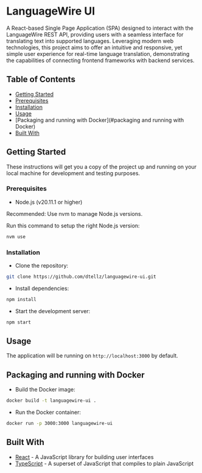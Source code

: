 # LanguageWire UI

A React-based Single Page Application (SPA) designed to interact with the LanguageWire REST API, providing users with a seamless interface for translating text into supported languages. Leveraging modern web technologies, this project aims to offer an intuitive and responsive, yet simple user experience for real-time language translation, demonstrating the capabilities of connecting frontend frameworks with backend services.

## Table of Contents

- [Getting Started](#getting-started)
- [Prerequisites](#prerequisites)
- [Installation](#installation)
- [Usage](#usage)
- [Packaging and running with Docker](#packaging and running with Docker)
- [Built With](#built-with)

## Getting Started

These instructions will get you a copy of the project up and running on your local machine for development and testing purposes.

### Prerequisites

- Node.js (v20.11.1 or higher)

Recommended: Use nvm to manage Node.js versions.

Run this command to setup the right Node.js version:

```bash
nvm use
```

### Installation

- Clone the repository:

```bash
git clone https://github.com/dtellz/languagewire-ui.git
```

- Install dependencies:

```bash
npm install
```

- Start the development server:

```bash
npm start
```

## Usage

The application will be running on `http://localhost:3000` by default.

## Packaging and running with Docker

- Build the Docker image:

```bash
docker build -t languagewire-ui .
```

- Run the Docker container:

```bash
docker run -p 3000:3000 languagewire-ui
```

## Built With

- [React](https://reactjs.org/) - A JavaScript library for building user interfaces
- [TypeScript](https://www.typescriptlang.org/) - A superset of JavaScript that compiles to plain JavaScript
